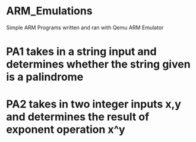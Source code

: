 # ARM_Emulations
Simple ARM Programs written and ran with Qemu ARM Emulator
# PA1 takes in a string input and determines whether the string given is a palindrome
# PA2 takes in two integer inputs x,y and determines the result of exponent operation x^y
